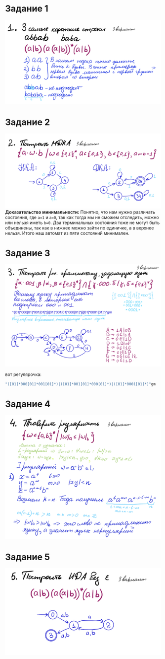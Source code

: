 # Задание 1

![1](1.png)

# Задание 2

![2](2-2.jpeg)
**Доказательство минимальности:**
Понятно, что нам нужно различать состояния, где  `a=1` и `a=0`, так как тогда мы не сможем отследить, можно или нельзя иметь `b=0`. Два терминальных состояния тоже не могут быть объединены, так как в нижнее можно зайти по единичке, а в верхнее нельзя. Итого наш автомат из пяти состояний минимален.

# Задание 3

![3](3-2.jpeg)

вот регулярочка:

```java
"([01]*000[01]*001[01]*)|([01]*001[01]*000[01]*)|([01]*0001[01]*)"gm
```

# Задание 4

![4](4.png)

# Задание 5

![5](5-2.jpeg)
